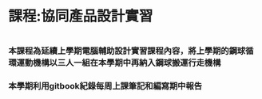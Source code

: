 # 課程:**協同產品設計實習**

# 

### 本課程為延續上學期電腦輔助設計實習課程內容，將上學期的鋼球循環運動機構以三人一組在本學期中再納入鋼球搬運行走機構

### 本學期利用gitbook紀錄每周上課筆記和編寫期中報告



